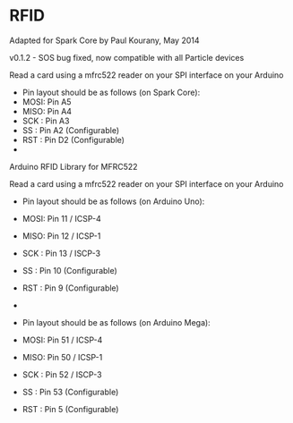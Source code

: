 RFID
====

Adapted for Spark Core by Paul Kourany, May 2014

v0.1.2 - SOS bug fixed, now compatible with all Particle devices

Read a card using a mfrc522 reader on your SPI interface on your Arduino
* Pin layout should be as follows (on Spark Core):
* MOSI: Pin A5
* MISO: Pin A4
* SCK : Pin A3
* SS  : Pin A2	(Configurable)
* RST : Pin D2	(Configurable)
* 

Arduino RFID Library for MFRC522

Read a card using a mfrc522 reader on your SPI interface on your Arduino
* Pin layout should be as follows (on Arduino Uno):
* MOSI: Pin 11 / ICSP-4
* MISO: Pin 12 / ICSP-1
* SCK : Pin 13 / ISCP-3
* SS  : Pin 10 (Configurable)
* RST : Pin 9  (Configurable)
* 

* Pin layout should be as follows (on Arduino Mega):
* MOSI: Pin 51 / ICSP-4
* MISO: Pin 50 / ICSP-1
* SCK : Pin 52 / ISCP-3
* SS  : Pin 53 (Configurable)
* RST : Pin 5  (Configurable)
